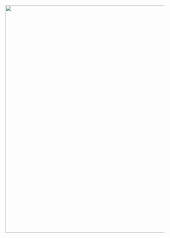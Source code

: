 <p align="center">
<img src="https://user-images.githubusercontent.com/62958782/180626398-2aef48dc-1f3e-437f-9311-d18fb27d3272.png" width="720">
</p>
